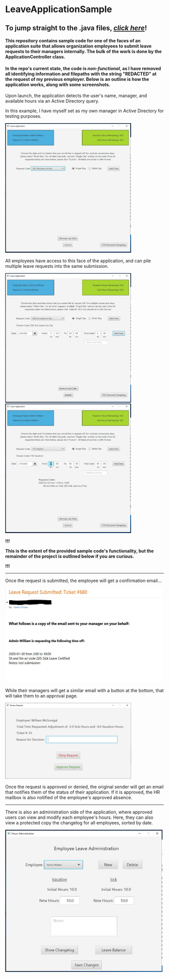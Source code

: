 # LeaveApplicationSample #
To jump straight to the .java files, [*click here*](https://github.com/willymcgeejr/LeaveApplicationSample/tree/master/leaveappmaven/src/main/java/willmcg)!
---
#### This repository contains sample code for one of the faces of an application suite that allows organization employees to submit leave requests to their managers internally. The bulk of the work is done by the ApplicationController class.

#### In the repo's current state, the code is *non-functional*, as I have removed all identifying information and filepaths with the string "REDACTED" at the request of my previous employer. Below is an outline is how the application works, along with some screenshots.

Upon launch, the application detects the user's name, manager, and available hours via an Active Directory query.

In this example, I have myself set as my own manager in Active Directory for testing purposes.

<img src="https://github.com/willymcgeejr/LeaveApplicationSample/blob/master/SampleImages/leave1.JPG"  width="400" height="410" />

All employees have access to this face of the application, and can pile multiple leave requests into the same submission.

<img src="https://github.com/willymcgeejr/LeaveApplicationSample/blob/master/SampleImages/leave2.JPG"  width="400" height="410" />

<img src="https://github.com/willymcgeejr/LeaveApplicationSample/blob/master/SampleImages/leave3.JPG"  width="400" height="410" />


**!!!**

**This is the extent of the provided sample code's functionality, but the remainder of the project is outlined below if you are curious.**

**!!!**


---

Once the request is submitted, the employee will get a confirmation email...

<img src="https://github.com/willymcgeejr/LeaveApplicationSample/blob/master/SampleImages/email.JPG"  width="500" height="300" />

While their managers will get a similar email with a button at the bottom, that will take them to an approval page.

<img src="https://github.com/willymcgeejr/LeaveApplicationSample/blob/master/SampleImages/approval.png"  width="400" height="240" />

Once the request is approved or denied, the original sender will get an email that notifies them of the status of their application. If it is approved, the HR mailbox is also notified of the employee's approved absence.

---

There is also an administration side of the application, where approved users can view and modify each employee's hours. 
Here, they can also view a protected copy the changelog for all employees, sorted by date.

<img src="https://github.com/willymcgeejr/LeaveApplicationSample/blob/master/SampleImages/admin.JPG"  width="500" height="450" />
